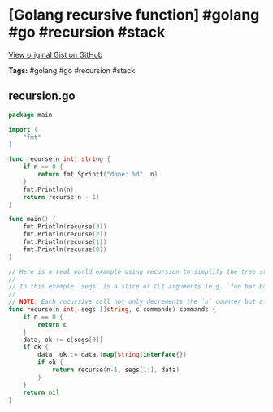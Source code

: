 # [Golang recursive function] #golang #go #recursion #stack

[View original Gist on GitHub](https://gist.github.com/Integralist/deb63f56bb6178493b0b378d89030cb9)

**Tags:** #golang #go #recursion #stack

## recursion.go

```go
package main

import (
	"fmt"
)

func recurse(n int) string {
	if n == 0 {
		return fmt.Sprintf("done: %d", n)
	}
	fmt.Println(n)
	return recurse(n - 1)
}

func main() {
	fmt.Println(recurse(3))
	fmt.Println(recurse(2))
	fmt.Println(recurse(1))
	fmt.Println(recurse(0))
}

// Here is a real world example using recursion to simplify the tree style traversal of a complex map.
//
// In this example `segs` is a slice of CLI arguments (e.g. `foo bar baz`) and we have a nested map data structure that's built around these arguments. We want to get to the nested map assigned to `baz`.
//
// NOTE: Each recursive call not only decrements the `n` counter but also removes the previous CLI arg so `segs` becomes shorter on each iteration.
func recurse(n int, segs []string, c commands) commands {
	if n == 0 {
		return c
	}
	data, ok := c[segs[0]]
	if ok {
		data, ok := data.(map[string]interface{})
		if ok {
			return recurse(n-1, segs[1:], data)
		}
	}
	return nil
}
```


